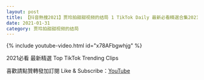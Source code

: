 ```yaml
---
layout: post
title: 【抖音熱搜2021】贾玲拍甜甜视频的结局 1 TikTok Daily 最新必看精選合集2021 01 31
date: 2021-01-31
category: 贾玲拍甜甜视频的结局
---
```


{% include youtube-video.html id="x78AFbgwhjg" %}

2021必看 最新精選 Top TikTok Trending Clips

喜歡請點贊轉發加訂閱 Like & Subscribe：[YouTube](https://www.youtube.com/channel/UCAoR7VcanIPd04uEq_GIylA/videos)

